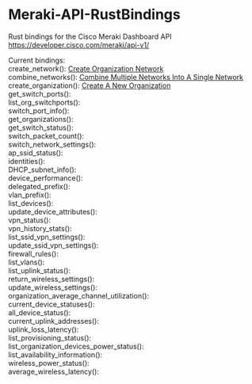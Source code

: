# Meraki-API-RustBindings

Rust bindings for the Cisco Meraki Dashboard API
https://developer.cisco.com/meraki/api-v1/

Current bindings:  
create_network(): [Create Organization Network](https://developer.cisco.com/meraki/api-v1/create-organization-network/)  
combine_networks(): [Combine Multiple Networks Into A Single Network](https://developer.cisco.com/meraki/api-v1/combine-organization-networks/)  
create_organization(): [Create A New Organization](https://developer.cisco.com/meraki/api-v1/create-organization/)  
get_switch_ports(): []()  
list_org_switchports(): []()  
switch_port_info(): []()  
get_organizations(): []()  
get_switch_status(): []()  
switch_packet_count(): []()  
switch_network_settings(): []()  
ap_ssid_status(): []()  
identities(): []()  
DHCP_subnet_info(): []()  
device_performance(): []()  
delegated_prefix(): []()  
vlan_prefix(): []()  
list_devices(): []()  
update_device_attributes(): []()  
vpn_status(): []()  
vpn_history_stats(): []()  
list_ssid_vpn_settings(): []()  
update_ssid_vpn_settings(): []()  
firewall_rules(): []()  
list_vlans(): []()  
list_uplink_status(): []()  
return_wireless_settings(): []()  
update_wireless_settings(): []()  
organization_average_channel_utilization(): []()  
current_device_statuses(): []()  
all_device_status(): []()  
current_uplink_addresses(): []()  
uplink_loss_latency(): []()  
list_provisioning_status(): []()  
list_organization_devices_power_status(): []()  
list_availability_information(): []()  
wireless_power_status(): []()  
average_wireless_latency(): []()  

